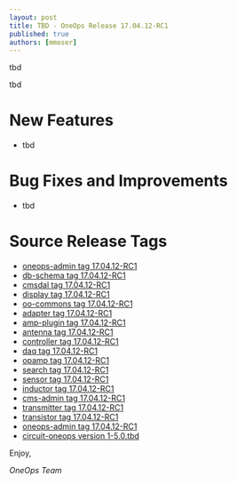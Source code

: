 ```yaml
---
layout: post
title: TBD - OneOps Release 17.04.12-RC1
published: true
authors: [mmoser]
---
```


 tbd
 
 <!--more-->

tbd

# New Features

* tbd

# Bug Fixes and Improvements

* tbd

# Source Release Tags

- [oneops-admin tag 17.04.12-RC1](https://github.com/oneops/oneops-admin/tree/17.04.12-RC1)
- [db-schema tag 17.04.12-RC1](https://github.com/oneops/db-schema/tree/17.04.12-RC1)
- [cmsdal tag 17.04.12-RC1](https://github.com/oneops/cmsdal/tree/17.04.12-RC1)
- [display tag 17.04.12-RC1](https://github.com/oneops/display/tree/17.04.12-RC1)
- [oo-commons tag 17.04.12-RC1](https://github.com/oneops/oo-commons/tree/17.04.12-RC1)
- [adapter tag 17.04.12-RC1](https://github.com/oneops/adapter/tree/17.04.12-RC1)
- [amp-plugin tag 17.04.12-RC1](https://github.com/oneops/amq-plugin/tree/17.04.12-RC1)
- [antenna tag 17.04.12-RC1](https://github.com/oneops/antenna/tree/17.04.12-RC1)
- [controller tag 17.04.12-RC1](https://github.com/oneops/controller/tree/17.04.12-RC1)
- [daq tag 17.04.12-RC1](https://github.com/oneops/daq/tree/17.04.12-RC1)
- [opamp tag 17.04.12-RC1](https://github.com/oneops/opamp/tree/17.04.12-RC1)
- [search tag 17.04.12-RC1](https://github.com/oneops/search/tree/17.04.12-RC1)
- [sensor tag 17.04.12-RC1](https://github.com/oneops/sensor/tree/17.04.12-RC1)
- [inductor tag 17.04.12-RC1](https://github.com/oneops/inductor/tree/17.04.12-RC1)
- [cms-admin tag 17.04.12-RC1](https://github.com/oneops/cms-admin/tree/17.04.12-RC1)
- [transmitter tag 17.04.12-RC1](https://github.com/oneops/transmitter/tree/17.04.12-RC1)
- [transistor tag 17.04.12-RC1](https://github.com/oneops/transistor/tree/17.04.12-RC1)
- [oneops-admin tag 17.04.12-RC1](https://github.com/oneops/oneops-admin/tree/17.04.12-RC1)
- [circuit-oneops version 1-5.0.tbd](https://github.com/oneops/circuit-oneops-1/releases/tag/circuit-oneops-1-5.0.tbd)

Enjoy,

_OneOps Team_

